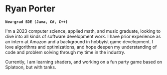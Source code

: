 # Ryan Porter

**`New-grad SDE (Java, C#, C++)`**

I'm a 2023 computer science, applied math, and music graduate, looking to dive into all kinds of software development work. I have prior experience as an intern at Amazon and a background in hobbyist game development. I love algorithms and optimizations, and hope deepen my understanding of code and problem solving through my time in the industry.

Currently, I am learning shaders, and working on a fun party game based on Splatoon, but with tanks.
<!--
**rypordev/rypordev** is a ✨ _special_ ✨ repository because its `README.md` (this file) appears on your GitHub profile.

Here are some ideas to get you started:

- 🔭 I’m currently working on ...
- 🌱 I’m currently learning ...
- 👯 I’m looking to collaborate on ...
- 🤔 I’m looking for help with ...
- 💬 Ask me about ...
- 📫 How to reach me: ...
- 😄 Pronouns: ...
- ⚡ Fun fact: ...
-->
